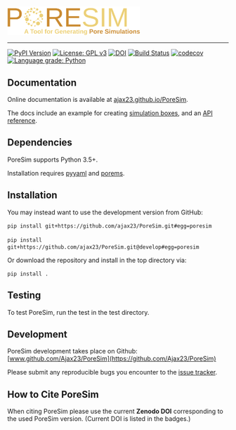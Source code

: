<img src="https://github.com/Ajax23/PoreSim/blob/master/docsrc/pics/logo_text_sub.svg" width="60%">

--------------------------------------

[![PyPI Version](https://img.shields.io/badge/PyPI-0.1.0-orange)](https://pypi.org/project/PoreSim/)
[![License: GPL v3](https://img.shields.io/badge/License-GPLv3-blue.svg)](https://github.com/Ajax23/PoreSim/blob/master/LICENSE)
[![DOI](https://zenodo.org/badge/DOI/10.5281/zenodo.4525195.svg)](https://doi.org/10.5281/zenodo.XXXXXXX)
[![Build Status](https://travis-ci.com/Ajax23/PoreSim.svg?branch=master)](https://travis-ci.com/Ajax23/PoreSim)
[![codecov](https://codecov.io/gh/Ajax23/PoreSim/branch/master/graph/badge.svg)](https://codecov.io/gh/Ajax23/PoreSim)
[![Language grade: Python](https://img.shields.io/lgtm/grade/python/g/Ajax23/PoreSim.svg?logo=lgtm&logoWidth=18)](https://lgtm.com/projects/g/Ajax23/PoreSim/context:python)

## Documentation

Online documentation is available at [ajax23.github.io/PoreSim](http://ajax23.github.io/PoreSim).

The docs include an example for creating [simulation boxes](http://ajax23.github.io/PoreSim/simulation.html), and an [API reference](http://ajax23.github.io/PoreSim/api.html).


## Dependencies

PoreSim supports Python 3.5+.

Installation requires [pyyaml](https://pypi.org/project/PyYAML/) and [porems](https://pypi.org/project/porems/).


## Installation

You may instead want to use the development version from GitHub:

    pip install git+https://github.com/ajax23/PoreSim.git#egg=poresim

    pip install git+https://github.com/ajax23/PoreSim.git@develop#egg=poresim

Or download the repository and install in the top directory via:

    pip install .


## Testing

To test PoreSim, run the test in the test directory.


## Development

PoreSim development takes place on Github: [www.github.com/Ajax23/PoreSim](https://github.com/Ajax23/PoreSim)

Please submit any reproducible bugs you encounter to the [issue tracker](https://github.com/Ajax23/PoreSim/issues).


## How to Cite PoreSim

When citing PoreSim please use the current **Zenodo DOI** corresponding to the used PoreSim version. (Current DOI is listed in the badges.)
